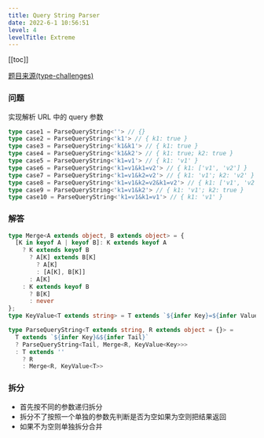 ```yaml
---
title: Query String Parser
date: 2022-6-1 10:56:51
level: 4
levelTitle: Extreme
---
```


[[toc]]

[题目来源(type-challenges)](https://github.com/FuBaooo/type-challenges/blob/master/questions/151-extreme-query-string-parser/README.md)

### 问题

实现解析 URL 中的 query 参数

```typescript
type case1 = ParseQueryString<''> // {}
type case2 = ParseQueryString<'k1'> // { k1: true }
type case3 = ParseQueryString<'k1&k1'> // { k1: true }
type case4 = ParseQueryString<'k1&k2'> // { k1: true; k2: true }
type case5 = ParseQueryString<'k1=v1'> // { k1: 'v1' }
type case6 = ParseQueryString<'k1=v1&k1=v2'> // { k1: ['v1', 'v2'] }
type case7 = ParseQueryString<'k1=v1&k2=v2'> // { k1: 'v1'; k2: 'v2' }
type case8 = ParseQueryString<'k1=v1&k2=v2&k1=v2'> // { k1: ['v1', 'v2']; k2: 'v2' }
type case9 = ParseQueryString<'k1=v1&k2'> // { k1: 'v1'; k2: true }
type case10 = ParseQueryString<'k1=v1&k1=v1'> // { k1: 'v1' }
```

### 解答

```typescript
type Merge<A extends object, B extends object> = {
  [K in keyof A | keyof B]: K extends keyof A 
    ? K extends keyof B 
      ? A[K] extends B[K] 
        ? A[K] 
        : [A[K], B[K]]
      : A[K] 
    : K extends keyof B 
      ? B[K]
      : never
};
type KeyValue<T extends string> = T extends `${infer Key}=${infer Value}` ? { [K in Key]: Value } : { [K in T]: true }

type ParseQueryString<T extends string, R extends object = {}> =
  T extends `${infer Key}&${infer Tail}`
  ? ParseQueryString<Tail, Merge<R, KeyValue<Key>>>
  : T extends ''
    ? R
    : Merge<R, KeyValue<T>>
```

### 拆分
- 首先按不同的参数递归拆分
- 拆分不了按照一个单独的参数先判断是否为空如果为空则把结果返回
- 如果不为空则单独拆分合并

